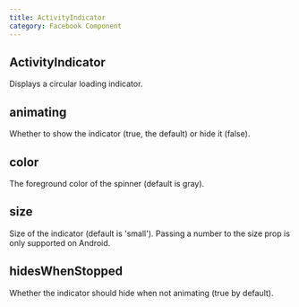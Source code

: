 ```yaml
---
title: ActivityIndicator
category: Facebook Component
---
```

<!-- Generated by documentation.js. Update this documentation by updating the source code. -->

## ActivityIndicator

Displays a circular loading indicator.

## animating

Whether to show the indicator (true, the default) or hide it (false).

## color

The foreground color of the spinner (default is gray).

## size

Size of the indicator (default is 'small').
Passing a number to the size prop is only supported on Android.

## hidesWhenStopped

Whether the indicator should hide when not animating (true by default).
